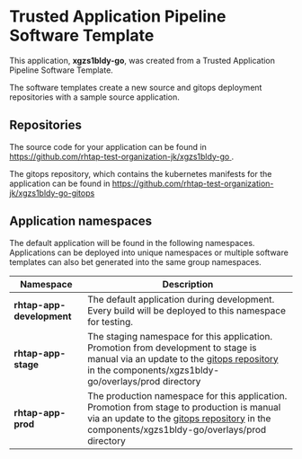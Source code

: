 # Trusted Application Pipeline Software Template

This application, **xgzs1bldy-go**, was created from a Trusted Application Pipeline Software Template.

The software templates create a new source and gitops deployment repositories with a sample source application. 

## Repositories

The source code for your application can be found in [https://github.com/rhtap-test-organization-jk/xgzs1bldy-go ](https://github.com/rhtap-test-organization-jk/xgzs1bldy-go ).
 
The gitops repository, which contains the kubernetes manifests for the application can be found in 
[https://github.com/rhtap-test-organization-jk/xgzs1bldy-go-gitops ](https://github.com/rhtap-test-organization-jk/xgzs1bldy-go-gitops ) 

## Application namespaces 

The default application will be found in the following namespaces. Applications can be deployed into unique namespaces or multiple software templates can also bet generated into the same group namespaces.  

|  Namespace   |  Description   |  
| -------- | -------- |   
| **rhtap-app-development** | The default application during development. Every build will be deployed to this namespace for testing. | 
| **rhtap-app-stage** | The staging namespace for this application. Promotion from development to stage is manual via an update to the [gitops repository](https://github.com/rhtap-test-organization-jk/xgzs1bldy-go-gitops ) in the components/xgzs1bldy-go/overlays/prod directory |  
| **rhtap-app-prod** | The production namespace for this application. Promotion from stage to production is manual via an update to the [gitops repository](https://github.com/rhtap-test-organization-jk/xgzs1bldy-go-gitops ) in the components/xgzs1bldy-go/overlays/prod directory | 